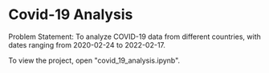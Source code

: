 # Covid-19 Analysis

Problem Statement: To analyze COVID-19 data from different countries, with dates ranging from 2020-02-24 to 2022-02-17.

To view the project, open "covid_19_analysis.ipynb".